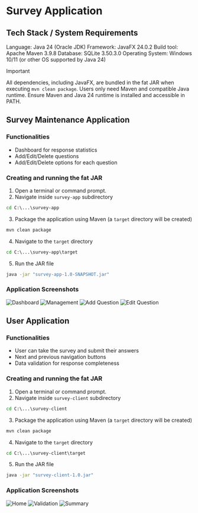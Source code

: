 # Survey Application


## Tech Stack / System Requirements

Language: Java 24 (Oracle JDK)
Framework: JavaFX 24.0.2
Build tool: Apache Maven 3.9.8
Database: SQLite 3.50.3.0
Operating System: Windows 10/11 (or other OS supported by Java 24)

> [!IMPORTANT]
> All dependencies, including JavaFX, are bundled in the fat JAR when executing `mvn clean package`.
> Users only need Maven and compatible Java runtime. Ensure Maven and Java 24 runtime is installed and accessible in PATH.

## Survey Maintenance Application

### Functionalities
- Dashboard for response statistics
- Add/Edit/Delete questions
- Add/Edit/Delete options for each question

### Creating and running the fat JAR
1. Open a terminal or command prompt.
2. Navigate inside `survey-app` subdirectory
```cmd
cd C:\...\survey-app
```
3. Package the application using Maven (a `target` directory will be created)
```cmd
mvn clean package
``` 
4. Navigate to the `target` directory
```cmd
cd C:\...\survey-app\target
```
5. Run the JAR file
```cmd
java -jar "survey-app-1.0-SNAPSHOT.jar"
```

### Application Screenshots
![Dashboard](.\sample_ss\sm1.PNG "Dashboard")
![Management](.\sample_ss\sm2.PNG "Management")
![Add Question](.\sample_ss\sm-add.PNG "Add Question")
![Edit Question](.\sample_ss\sm-edit.PNG "Edit Question")




## User Application

### Functionalities
- User can take the survey and submit their answers
- Next and previous navigation buttons
- Data validation for response completeness

### Creating and running the fat JAR
1. Open a terminal or command prompt.
2. Navigate inside `survey-client` subdirectory
```cmd
cd C:\...\survey-client
```
3. Package the application using Maven (a `target` directory will be created)
```cmd
mvn clean package
``` 
4. Navigate to the `target` directory
```cmd
cd C:\...\survey-client\target
```
5. Run the JAR file
```cmd
java -jar "survey-client-1.0.jar"
```

### Application Screenshots
![Home](.\sample_ss\user1.PNG "Home")
![Validation](.\sample_ss\user2.PNG "Validation")
![Summary](.\sample_ss\user3.PNG "Summary")
